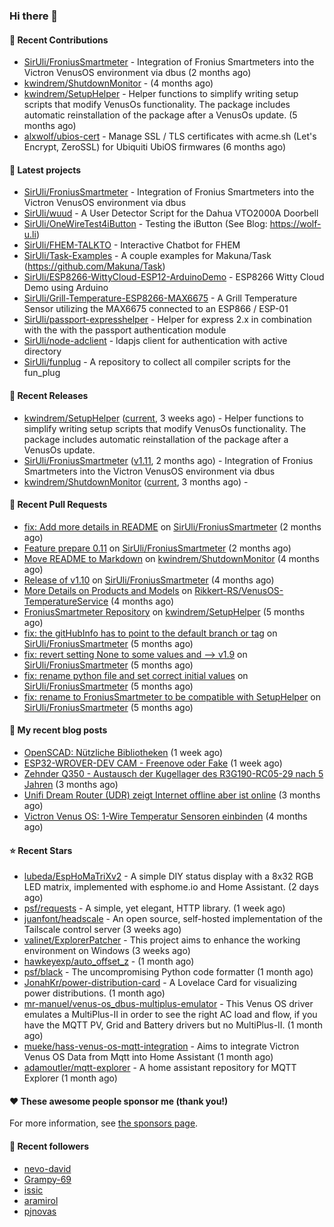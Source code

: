 ### Hi there 👋

#### 👷 Recent Contributions

- [SirUli/FroniusSmartmeter](https://github.com/SirUli/FroniusSmartmeter) - Integration of Fronius Smartmeters into the Victron VenusOS environment via dbus (2 months ago)
- [kwindrem/ShutdownMonitor](https://github.com/kwindrem/ShutdownMonitor) -  (4 months ago)
- [kwindrem/SetupHelper](https://github.com/kwindrem/SetupHelper) - Helper functions to simplify writing setup scripts that modify VenusOs functionality. The package includes automatic reinstallation of the package after a VenusOs update. (5 months ago)
- [alxwolf/ubios-cert](https://github.com/alxwolf/ubios-cert) - Manage SSL / TLS certificates with acme.sh (Let&#39;s Encrypt, ZeroSSL) for Ubiquiti UbiOS firmwares (6 months ago)

#### 🌱 Latest projects

- [SirUli/FroniusSmartmeter](https://github.com/SirUli/FroniusSmartmeter) - Integration of Fronius Smartmeters into the Victron VenusOS environment via dbus
- [SirUli/wuud](https://github.com/SirUli/wuud) - A User Detector Script for the Dahua VTO2000A Doorbell
- [SirUli/OneWireTest4iButton](https://github.com/SirUli/OneWireTest4iButton) - Testing the iButton (See Blog: https://wolf-u.li)
- [SirUli/FHEM-TALKTO](https://github.com/SirUli/FHEM-TALKTO) - Interactive Chatbot for FHEM
- [SirUli/Task-Examples](https://github.com/SirUli/Task-Examples) - A couple examples for Makuna/Task (https://github.com/Makuna/Task)
- [SirUli/ESP8266-WittyCloud-ESP12-ArduinoDemo](https://github.com/SirUli/ESP8266-WittyCloud-ESP12-ArduinoDemo) - ESP8266 Witty Cloud Demo using Arduino
- [SirUli/Grill-Temperature-ESP8266-MAX6675](https://github.com/SirUli/Grill-Temperature-ESP8266-MAX6675) - A Grill Temperature Sensor utilizing the MAX6675 connected to an ESP866 / ESP-01
- [SirUli/passport-expresshelper](https://github.com/SirUli/passport-expresshelper) - Helper for express 2.x in combination with the with the passport authentication module
- [SirUli/node-adclient](https://github.com/SirUli/node-adclient) - ldapjs client for authentication with active directory
- [SirUli/funplug](https://github.com/SirUli/funplug) - A repository to collect all compiler scripts for the fun_plug

#### 🔭 Recent Releases

- [kwindrem/SetupHelper](https://github.com/kwindrem/SetupHelper) ([current](https://github.com/kwindrem/SetupHelper/releases/tag/current), 3 weeks ago) - Helper functions to simplify writing setup scripts that modify VenusOs functionality. The package includes automatic reinstallation of the package after a VenusOs update.
- [SirUli/FroniusSmartmeter](https://github.com/SirUli/FroniusSmartmeter) ([v1.11](https://github.com/SirUli/FroniusSmartmeter/releases/tag/v1.11), 2 months ago) - Integration of Fronius Smartmeters into the Victron VenusOS environment via dbus
- [kwindrem/ShutdownMonitor](https://github.com/kwindrem/ShutdownMonitor) ([current](https://github.com/kwindrem/ShutdownMonitor/releases/tag/current), 3 months ago) - 

#### 🔨 Recent Pull Requests

- [fix: Add more details in README](https://github.com/SirUli/FroniusSmartmeter/pull/12) on [SirUli/FroniusSmartmeter](https://github.com/SirUli/FroniusSmartmeter) (2 months ago)
- [Feature prepare 0.11](https://github.com/SirUli/FroniusSmartmeter/pull/11) on [SirUli/FroniusSmartmeter](https://github.com/SirUli/FroniusSmartmeter) (2 months ago)
- [Move README to Markdown](https://github.com/kwindrem/ShutdownMonitor/pull/3) on [kwindrem/ShutdownMonitor](https://github.com/kwindrem/ShutdownMonitor) (4 months ago)
- [Release of v1.10](https://github.com/SirUli/FroniusSmartmeter/pull/7) on [SirUli/FroniusSmartmeter](https://github.com/SirUli/FroniusSmartmeter) (4 months ago)
- [More Details on Products and Models](https://github.com/Rikkert-RS/VenusOS-TemperatureService/pull/2) on [Rikkert-RS/VenusOS-TemperatureService](https://github.com/Rikkert-RS/VenusOS-TemperatureService) (4 months ago)
- [FroniusSmartmeter Repository](https://github.com/kwindrem/SetupHelper/pull/31) on [kwindrem/SetupHelper](https://github.com/kwindrem/SetupHelper) (5 months ago)
- [fix: the gitHubInfo has to point to the default branch or tag](https://github.com/SirUli/FroniusSmartmeter/pull/4) on [SirUli/FroniusSmartmeter](https://github.com/SirUli/FroniusSmartmeter) (5 months ago)
- [fix: revert setting None to some values and --&gt; v1.9](https://github.com/SirUli/FroniusSmartmeter/pull/3) on [SirUli/FroniusSmartmeter](https://github.com/SirUli/FroniusSmartmeter) (5 months ago)
- [fix: rename python file and set correct initial values](https://github.com/SirUli/FroniusSmartmeter/pull/2) on [SirUli/FroniusSmartmeter](https://github.com/SirUli/FroniusSmartmeter) (5 months ago)
- [fix: rename to FroniusSmartmeter to be compatible with SetupHelper](https://github.com/SirUli/FroniusSmartmeter/pull/1) on [SirUli/FroniusSmartmeter](https://github.com/SirUli/FroniusSmartmeter) (5 months ago)

#### 📜 My recent blog posts

- [OpenSCAD: Nützliche Bibliotheken](https://wolf-u.li/openscad-nuetzliche-bibliotheken/) (1 week ago)
- [ESP32-WROVER-DEV CAM - Freenove oder Fake](https://wolf-u.li/esp32-wrover-dev-freenove-oder-fake/) (1 week ago)
- [Zehnder Q350 - Austausch der Kugellager des R3G190-RC05-29 nach 5 Jahren](https://wolf-u.li/zehnder-q350-kugellager-tausch/) (3 months ago)
- [Unifi Dream Router (UDR) zeigt Internet offline aber ist online](https://wolf-u.li/unifi-dream-router-udr-zeigt-internet-offline-aber-ist-online/) (3 months ago)
- [Victron Venus OS: 1-Wire Temperatur Sensoren einbinden](https://wolf-u.li/victron-venus-os-1-wire-temperatur-sensoren-einbinden/) (4 months ago)

#### ⭐ Recent Stars

- [lubeda/EspHoMaTriXv2](https://github.com/lubeda/EspHoMaTriXv2) - A simple DIY status display with a 8x32 RGB LED matrix, implemented with esphome.io and Home Assistant. (2 days ago)
- [psf/requests](https://github.com/psf/requests) - A simple, yet elegant, HTTP library. (1 week ago)
- [juanfont/headscale](https://github.com/juanfont/headscale) - An open source, self-hosted implementation of the Tailscale control server (3 weeks ago)
- [valinet/ExplorerPatcher](https://github.com/valinet/ExplorerPatcher) - This project aims to enhance the working environment on Windows (3 weeks ago)
- [hawkeyexp/auto_offset_z](https://github.com/hawkeyexp/auto_offset_z) -  (1 month ago)
- [psf/black](https://github.com/psf/black) - The uncompromising Python code formatter (1 month ago)
- [JonahKr/power-distribution-card](https://github.com/JonahKr/power-distribution-card) - A Lovelace Card for visualizing power distributions. (1 month ago)
- [mr-manuel/venus-os_dbus-multiplus-emulator](https://github.com/mr-manuel/venus-os_dbus-multiplus-emulator) - This Venus OS driver emulates a MultiPlus-II in order to see the right AC load and flow, if you have the MQTT PV, Grid and Battery drivers but no MultiPlus-II. (1 month ago)
- [mueke/hass-venus-os-mqtt-integration](https://github.com/mueke/hass-venus-os-mqtt-integration) - Aims to integrate Victron Venus OS Data from Mqtt into Home Assistant  (1 month ago)
- [adamoutler/mqtt-explorer](https://github.com/adamoutler/mqtt-explorer) - A home assistant repository for MQTT Explorer (1 month ago)

#### ❤️ These awesome people sponsor me (thank you!)


For more information, see [the sponsors page](https://github.com/sponsors/SirUli/).

#### 👯 Recent followers

- [nevo-david](https://github.com/nevo-david)
- [Grampy-69](https://github.com/Grampy-69)
- [issic](https://github.com/issic)
- [aramirol](https://github.com/aramirol)
- [pjnovas](https://github.com/pjnovas)
